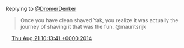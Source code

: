 Replying to [@DromerDenker](https://twitter.com/mauritsrijk/status/502391123743342592)

> Once you have clean shaved Yak, you realize it was actually the journey of shaving it that was the fun\. @mauritsrijk

<img src="../../media/tweet.ico" width="12" /> [Thu Aug 21 10:13:41 +0000 2014](https://twitter.com/DromerDenker/status/502398122770042880)